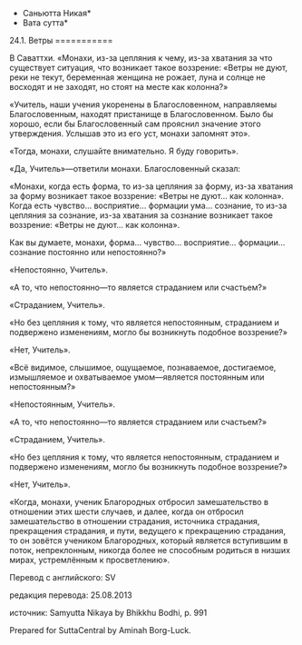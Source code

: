 * Саньютта Никая*
* Вата сутта*

24\.1\. Ветры
\=\=\=\=\=\=\=\=\=\=\=

В Саваттхи\. «Монахи, из\-за цепляния к чему, из\-за хватания за что существует ситуация, что возникает такое воззрение: «Ветры не дуют, реки не текут, беременная женщина не рожает, луна и солнце не восходят и не заходят, но стоят на месте как колонна?»

«Учитель, наши учения укоренены в Благословенном, направляемы Благословенным, находят пристанище в Благословенном\. Было бы хорошо, если бы Благословенный сам прояснил значение этого утверждения\. Услышав это из его уст, монахи запомнят это»\.

«Тогда, монахи, слушайте внимательно\. Я буду говорить»\.

«Да, Учитель»—ответили монахи\. Благословенный сказал:

«Монахи, когда есть форма, то из\-за цепляния за форму, из\-за хватания за форму возникает такое воззрение: «Ветры не дуют… как колонна»\. Когда есть чувство… восприятие… формации ума… сознание, то из\-за цепляния за сознание, из\-за хватания за сознание возникает такое воззрение: «Ветры не дуют… как колонна»\.

Как вы думаете, монахи, форма… чувство… восприятие… формации… сознание постоянно или непостоянно?»

«Непостоянно, Учитель»\.

«А то, что непостоянно—то является страданием или счастьем?»

«Страданием, Учитель»\.

«Но без цепляния к тому, что является непостоянным, страданием и подвержено изменениям, могло бы возникнуть подобное воззрение?»

«Нет, Учитель»\.

«Всё видимое, слышимое, ощущаемое, познаваемое, достигаемое, измышляемое и охватываемое умом—является постоянным или непостоянным?»

«Непостоянным, Учитель»\.

«А то, что непостоянно—то является страданием или счастьем?»

«Страданием, Учитель»\.

«Но без цепляния к тому, что является непостоянным, страданием и подвержено изменениям, могло бы возникнуть подобное воззрение?»

«Нет, Учитель»\.

«Когда, монахи, ученик Благородных отбросил замешательство в отношении этих шести случаев, и далее, когда он отбросил замешательство в отношении страдания, источника страдания, прекращения страдания, и пути, ведущего к прекращению страдания, то он зовётся учеником Благородных, который является вступившим в поток, непреклонным, никогда более не способным родиться в низших мирах, устремлённым к просветлению»\.

Перевод с английского: SV

редакция перевода: 25\.08\.2013

источник: Samyutta Nikaya by Bhikkhu Bodhi, p\. 991

Prepared for SuttaCentral by Aminah Borg\-Luck\.